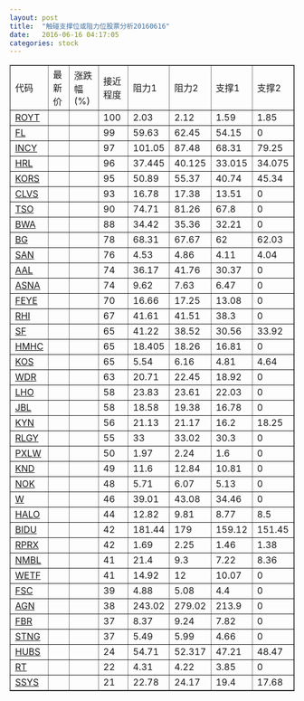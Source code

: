```yaml
---
layout: post
title:  "触碰支撑位或阻力位股票分析20160616"
date:   2016-06-16 04:17:05
categories: stock
---
```

<script type="text/javascript">
var stockList = []
stockList.push('gb_royt');
stockList.push('gb_fl');
stockList.push('gb_incy');
stockList.push('gb_hrl');
stockList.push('gb_kors');
stockList.push('gb_clvs');
stockList.push('gb_tso');
stockList.push('gb_bwa');
stockList.push('gb_bg');
stockList.push('gb_san');
stockList.push('gb_aal');
stockList.push('gb_asna');
stockList.push('gb_feye');
stockList.push('gb_rhi');
stockList.push('gb_sf');
stockList.push('gb_hmhc');
stockList.push('gb_kos');
stockList.push('gb_wdr');
stockList.push('gb_lho');
stockList.push('gb_jbl');
stockList.push('gb_kyn');
stockList.push('gb_rlgy');
stockList.push('gb_pxlw');
stockList.push('gb_knd');
stockList.push('gb_nok');
stockList.push('gb_w');
stockList.push('gb_halo');
stockList.push('gb_bidu');
stockList.push('gb_rprx');
stockList.push('gb_nmbl');
stockList.push('gb_wetf');
stockList.push('gb_fsc');
stockList.push('gb_agn');
stockList.push('gb_fbr');
stockList.push('gb_stng');
stockList.push('gb_hubs');
stockList.push('gb_rt');
stockList.push('gb_ssys');
</script>
<table border="1">
 <tr>
 <td>代码</td>
 <td>最新价</td>
 <td>涨跌幅(%)</td>
 <td>接近程度</td>
 <td>阻力1</td>
 <td>阻力2</td>
 <td>支撑1</td>
 <td>支撑2</td>
</tr>
  <tr id="royt" class="red">
  <td><a href="http://stock.finance.sina.com.cn/usstock/quotes/ROYT.html" target="_blank">ROYT</a></td><td></td><td></td><td>100</td><td>2.03</td><td>2.12</td><td>1.59</td><td>1.85</td></tr>
  <tr id="fl" class="green">
  <td><a href="http://stock.finance.sina.com.cn/usstock/quotes/FL.html" target="_blank">FL</a></td><td></td><td></td><td>99</td><td>59.63</td><td>62.45</td><td>54.15</td><td>0</td></tr>
  <tr id="incy" class="green">
  <td><a href="http://stock.finance.sina.com.cn/usstock/quotes/INCY.html" target="_blank">INCY</a></td><td></td><td></td><td>97</td><td>101.05</td><td>87.48</td><td>68.31</td><td>79.25</td></tr>
  <tr id="hrl" class="green">
  <td><a href="http://stock.finance.sina.com.cn/usstock/quotes/HRL.html" target="_blank">HRL</a></td><td></td><td></td><td>96</td><td>37.445</td><td>40.125</td><td>33.015</td><td>34.075</td></tr>
  <tr id="kors" class="red">
  <td><a href="http://stock.finance.sina.com.cn/usstock/quotes/KORS.html" target="_blank">KORS</a></td><td></td><td></td><td>95</td><td>50.89</td><td>55.37</td><td>40.74</td><td>45.34</td></tr>
  <tr id="clvs" class="green">
  <td><a href="http://stock.finance.sina.com.cn/usstock/quotes/CLVS.html" target="_blank">CLVS</a></td><td></td><td></td><td>93</td><td>16.78</td><td>17.38</td><td>13.51</td><td>0</td></tr>
  <tr id="tso" class="red">
  <td><a href="http://stock.finance.sina.com.cn/usstock/quotes/TSO.html" target="_blank">TSO</a></td><td></td><td></td><td>90</td><td>74.71</td><td>81.26</td><td>67.8</td><td>0</td></tr>
  <tr id="bwa" class="green">
  <td><a href="http://stock.finance.sina.com.cn/usstock/quotes/BWA.html" target="_blank">BWA</a></td><td></td><td></td><td>88</td><td>34.42</td><td>35.36</td><td>32.21</td><td>0</td></tr>
  <tr id="bg" class="green">
  <td><a href="http://stock.finance.sina.com.cn/usstock/quotes/BG.html" target="_blank">BG</a></td><td></td><td></td><td>78</td><td>68.31</td><td>67.67</td><td>62</td><td>62.03</td></tr>
  <tr id="san" class="green">
  <td><a href="http://stock.finance.sina.com.cn/usstock/quotes/SAN.html" target="_blank">SAN</a></td><td></td><td></td><td>76</td><td>4.53</td><td>4.86</td><td>4.11</td><td>4.04</td></tr>
  <tr id="aal" class="green">
  <td><a href="http://stock.finance.sina.com.cn/usstock/quotes/AAL.html" target="_blank">AAL</a></td><td></td><td></td><td>74</td><td>36.17</td><td>41.76</td><td>30.37</td><td>0</td></tr>
  <tr id="asna" class="red">
  <td><a href="http://stock.finance.sina.com.cn/usstock/quotes/ASNA.html" target="_blank">ASNA</a></td><td></td><td></td><td>74</td><td>9.62</td><td>7.63</td><td>6.47</td><td>0</td></tr>
  <tr id="feye" class="red">
  <td><a href="http://stock.finance.sina.com.cn/usstock/quotes/FEYE.html" target="_blank">FEYE</a></td><td></td><td></td><td>70</td><td>16.66</td><td>17.25</td><td>13.08</td><td>0</td></tr>
  <tr id="rhi" class="green">
  <td><a href="http://stock.finance.sina.com.cn/usstock/quotes/RHI.html" target="_blank">RHI</a></td><td></td><td></td><td>67</td><td>41.61</td><td>41.51</td><td>38.3</td><td>0</td></tr>
  <tr id="sf" class="green">
  <td><a href="http://stock.finance.sina.com.cn/usstock/quotes/SF.html" target="_blank">SF</a></td><td></td><td></td><td>65</td><td>41.22</td><td>38.52</td><td>30.56</td><td>33.92</td></tr>
  <tr id="hmhc" class="green">
  <td><a href="http://stock.finance.sina.com.cn/usstock/quotes/HMHC.html" target="_blank">HMHC</a></td><td></td><td></td><td>65</td><td>18.405</td><td>18.26</td><td>16.81</td><td>0</td></tr>
  <tr id="kos" class="red">
  <td><a href="http://stock.finance.sina.com.cn/usstock/quotes/KOS.html" target="_blank">KOS</a></td><td></td><td></td><td>65</td><td>5.54</td><td>6.16</td><td>4.81</td><td>4.64</td></tr>
  <tr id="wdr" class="green">
  <td><a href="http://stock.finance.sina.com.cn/usstock/quotes/WDR.html" target="_blank">WDR</a></td><td></td><td></td><td>63</td><td>20.71</td><td>22.45</td><td>18.92</td><td>0</td></tr>
  <tr id="lho" class="red">
  <td><a href="http://stock.finance.sina.com.cn/usstock/quotes/LHO.html" target="_blank">LHO</a></td><td></td><td></td><td>58</td><td>23.83</td><td>23.61</td><td>22.03</td><td>0</td></tr>
  <tr id="jbl" class="red">
  <td><a href="http://stock.finance.sina.com.cn/usstock/quotes/JBL.html" target="_blank">JBL</a></td><td></td><td></td><td>58</td><td>18.58</td><td>19.38</td><td>16.78</td><td>0</td></tr>
  <tr id="kyn" class="green">
  <td><a href="http://stock.finance.sina.com.cn/usstock/quotes/KYN.html" target="_blank">KYN</a></td><td></td><td></td><td>56</td><td>21.13</td><td>21.17</td><td>16.2</td><td>18.25</td></tr>
  <tr id="rlgy" class="green">
  <td><a href="http://stock.finance.sina.com.cn/usstock/quotes/RLGY.html" target="_blank">RLGY</a></td><td></td><td></td><td>55</td><td>33</td><td>33.02</td><td>30.3</td><td>0</td></tr>
  <tr id="pxlw" class="red">
  <td><a href="http://stock.finance.sina.com.cn/usstock/quotes/PXLW.html" target="_blank">PXLW</a></td><td></td><td></td><td>50</td><td>1.97</td><td>2.24</td><td>1.6</td><td>0</td></tr>
  <tr id="knd" class="red">
  <td><a href="http://stock.finance.sina.com.cn/usstock/quotes/KND.html" target="_blank">KND</a></td><td></td><td></td><td>49</td><td>11.6</td><td>12.84</td><td>10.81</td><td>0</td></tr>
  <tr id="nok" class="red">
  <td><a href="http://stock.finance.sina.com.cn/usstock/quotes/NOK.html" target="_blank">NOK</a></td><td></td><td></td><td>48</td><td>5.71</td><td>6.07</td><td>5.13</td><td>0</td></tr>
  <tr id="w" class="red">
  <td><a href="http://stock.finance.sina.com.cn/usstock/quotes/W.html" target="_blank">W</a></td><td></td><td></td><td>46</td><td>39.01</td><td>43.08</td><td>34.46</td><td>0</td></tr>
  <tr id="halo" class="green">
  <td><a href="http://stock.finance.sina.com.cn/usstock/quotes/HALO.html" target="_blank">HALO</a></td><td></td><td></td><td>44</td><td>12.82</td><td>9.81</td><td>8.77</td><td>8.5</td></tr>
  <tr id="bidu" class="green">
  <td><a href="http://stock.finance.sina.com.cn/usstock/quotes/BIDU.html" target="_blank">BIDU</a></td><td></td><td></td><td>42</td><td>181.44</td><td>179</td><td>159.12</td><td>151.45</td></tr>
  <tr id="rprx" class="red">
  <td><a href="http://stock.finance.sina.com.cn/usstock/quotes/RPRX.html" target="_blank">RPRX</a></td><td></td><td></td><td>42</td><td>1.69</td><td>2.25</td><td>1.46</td><td>1.38</td></tr>
  <tr id="nmbl" class="green">
  <td><a href="http://stock.finance.sina.com.cn/usstock/quotes/NMBL.html" target="_blank">NMBL</a></td><td></td><td></td><td>41</td><td>21.4</td><td>9.3</td><td>7.22</td><td>8.36</td></tr>
  <tr id="wetf" class="green">
  <td><a href="http://stock.finance.sina.com.cn/usstock/quotes/WETF.html" target="_blank">WETF</a></td><td></td><td></td><td>41</td><td>14.92</td><td>12</td><td>10.07</td><td>0</td></tr>
  <tr id="fsc" class="red">
  <td><a href="http://stock.finance.sina.com.cn/usstock/quotes/FSC.html" target="_blank">FSC</a></td><td></td><td></td><td>39</td><td>4.88</td><td>5.08</td><td>4.4</td><td>0</td></tr>
  <tr id="agn" class="red">
  <td><a href="http://stock.finance.sina.com.cn/usstock/quotes/AGN.html" target="_blank">AGN</a></td><td></td><td></td><td>38</td><td>243.02</td><td>279.02</td><td>213.9</td><td>0</td></tr>
  <tr id="fbr" class="green">
  <td><a href="http://stock.finance.sina.com.cn/usstock/quotes/FBR.html" target="_blank">FBR</a></td><td></td><td></td><td>37</td><td>8.37</td><td>9.24</td><td>7.82</td><td>0</td></tr>
  <tr id="stng" class="green">
  <td><a href="http://stock.finance.sina.com.cn/usstock/quotes/STNG.html" target="_blank">STNG</a></td><td></td><td></td><td>37</td><td>5.49</td><td>5.99</td><td>4.66</td><td>0</td></tr>
  <tr id="hubs" class="green">
  <td><a href="http://stock.finance.sina.com.cn/usstock/quotes/HUBS.html" target="_blank">HUBS</a></td><td></td><td></td><td>24</td><td>54.71</td><td>52.317</td><td>47.21</td><td>48.47</td></tr>
  <tr id="rt" class="green">
  <td><a href="http://stock.finance.sina.com.cn/usstock/quotes/RT.html" target="_blank">RT</a></td><td></td><td></td><td>22</td><td>4.31</td><td>4.22</td><td>3.85</td><td>0</td></tr>
  <tr id="ssys" class="red">
  <td><a href="http://stock.finance.sina.com.cn/usstock/quotes/SSYS.html" target="_blank">SSYS</a></td><td></td><td></td><td>21</td><td>22.78</td><td>24.17</td><td>19.4</td><td>17.68</td></tr>
</table>
